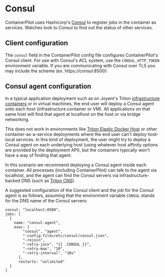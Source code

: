 # Consul

ContainerPilot uses Hashicorp's [Consul](https://www.consul.io/) to register jobs in the container as services. Watches look to Consul to find out the status of other services.

## Client configuration

The `consul` field in the ContainerPilot config file configures ContainerPilot's Consul client. For use with Consul's ACL system, use the `CONSUL_HTTP_TOKEN` environment variable. If you are communicating with Consul over TLS you may include the scheme (ex. https://consul:8500):


## Consul agent configuration

In a typical application deployment such as on Joyent's Triton [infrastructure containers](https://docs.joyent.com/public-cloud/instances/infrastructure) or in virtual machines, the end user will deploy a Consul agent onto each host (infrastructure container or VM). All applications on that same host will find that agent at localhost on the host or via bridge networking.

This does not work in environments like [Triton Elastic Docker Host](https://docs.joyent.com/public-cloud/instances/docker) or other container-as-a-service deployments where the end user can't deploy host-local services. In this kind of deployment, the user might try to deploy a Consul agent on each underlying host (using whatever host affinity options are provided by the deployment API), but the containers typically won't have a way of finding that agent.

In this scenario we recommend deploying a Consul agent inside each container. All processes (including ContainerPilot) can talk to the agent via localhost, and the agent can find the Consul servers via infrastructure-backed DNS (such as [Triton CNS](https://docs.joyent.com/public-cloud/network/cns)).

A suggested configuration of the Consul client and the job for the Consul agent is as follows, assuming that the environment variable `CONSUL` stands for the DNS name of the Consul servers:

```json5
consul: "localhost:8500",
jobs: [
  {
    name: "consul-agent",
    exec: [
        "consul", "agent",
        "-config-file=/etc/consul/consul.json",
        "-rejoin",
        "-retry-join", "{{ .CONSUL }}",
        "-retry-max", "10",
        "-retry-interval", "10s"
      ],
      restarts: "unlimited"
  }
]
```
